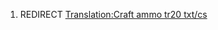 1.  REDIRECT [Translation:Craft ammo tr20
    txt/cs](Translation:Craft_ammo_tr20_txt/cs "wikilink")